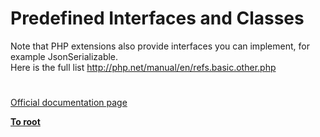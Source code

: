 # Predefined Interfaces and Classes



Note that PHP extensions also provide interfaces you can implement, for example JsonSerializable.<br>Here is the full list http://php.net/manual/en/refs.basic.other.php  

#

[Official documentation page](https://www.php.net/manual/en/reserved.interfaces.php)

**[To root](/README.md)**